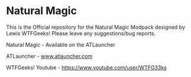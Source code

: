 Natural Magic
=============


This is the Official repository for the Natural Magic Modpack designed by Lewis WTFGeeks! Please leave any suggestions/bug
reports.

Natural Magic - Available on the ATLauncher

ATLauncher - www.atlauncher.com

WTFGeeks! Youtube - https://www.youtube.com/user/WTFG33ks




